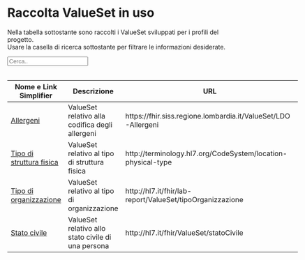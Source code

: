 <html>
  <head>
    <script src="https://ajax.googleapis.com/ajax/libs/jquery/3.6.0/jquery.min.js"></script>
    <script>
      $(document).ready(function () {
        $("#myInput").on("keyup", function () {
          var value = $(this).val().toLowerCase();
          $("#myTable tr").filter(function () {
            $(this).toggle($(this).text().toLowerCase().indexOf(value) > -1);
          });
        });
      });
    </script>
  </head>
  <body>
    <h1>Raccolta ValueSet in uso</h1>
    <div>
      <p>
        Nella tabella sottostante sono raccolti i ValueSet sviluppati
        per i profili del progetto.
        <br />
        Usare la casella di ricerca sottostante per filtrare le informazioni
        desiderate.
      </p>
      <input id="myInput" type="text" placeholder="Cerca.." />
    </div>
    <br />
    <table style="width: fit-content">
  <thead>
    <tr>
      <th>Nome e Link Simplifier</th>
      <th>Descrizione</th>
      <th>URL</th>
    </tr>
  </thead>
  <tbody id="myTable">
    <tr>
      <td>
      <a href="https://fhir.siss.regione.lombardia.it/ValueSet/LDO-Allergeni" target="_blank">Allergeni</a>
      </td>
      <td> ValueSet relativo alla codifica degli allergeni </td>
<td>https://fhir.siss.regione.lombardia.it/ValueSet/LDO-Allergeni</td>
    </tr>
    <tr>
      <td>
      <a href="http://terminology.hl7.org/CodeSystem/location-physical-type" target="_blank">Tipo di struttura fisica</a>
      </td>
      <td> ValueSet relativo al tipo di struttura fisica </td>
<td>http://terminology.hl7.org/CodeSystem/location-physical-type</td>
    </tr>
    <tr>
      <td>
      <a href="http://hl7.it/fhir/lab-report/ValueSet/tipoOrganizzazione" target="_blank">Tipo di organizzazione</a>
      </td>
      <td> ValueSet relativo al tipo di organizzazione </td>
<td>http://hl7.it/fhir/lab-report/ValueSet/tipoOrganizzazione</td>
    </tr>
    <tr>
      <td>
      <a href="  http://hl7.it/fhir/ValueSet/statoCivile" target="_blank">Stato civile</a>
      </td>
      <td> ValueSet relativo allo stato civile di una persona </td>
<td>  http://hl7.it/fhir/ValueSet/statoCivile</td>
    </tr>